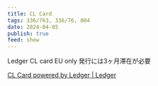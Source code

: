 ```yaml
---
title: CL Card
tags: 336/763, 336/76, 004
date: 2024-04-05
publish: true
feed: show
---
```

Ledger CL card
EU only 発行には3ヶ月滞在が必要

[CL Card powered by Ledger \| Ledger](https://www.ledger.com/cl-card)

